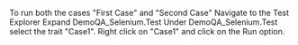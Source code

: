 To run both the cases "First Case" and "Second Case" Navigate to the Test Explorer
Expand DemoQA_Selenium.Test
Under DemoQA_Selenium.Test select the trait "Case1".
Right click on "Case1" and click on the Run option.
